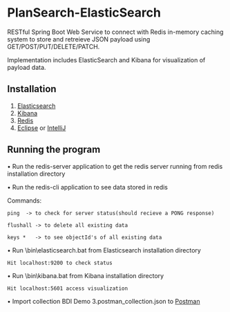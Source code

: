 # PlanSearch-ElasticSearch

RESTful Spring Boot Web Service to connect with Redis in-memory caching system to store and retreieve JSON payload using GET/POST/PUT/DELETE/PATCH. 

Implementation includes ElasticSearch and Kibana for visualization of payload data.

## Installation

1) [Elasticsearch](https://www.elastic.co/guide/en/elasticsearch/reference/current/windows.html)
2) [Kibana](https://www.elastic.co/guide/en/kibana/current/windows.html)
3) [Redis](https://redislabs.com/ebook/appendix-a/a-3-installing-on-windows/a-3-2-installing-redis-on-window/)
4) [Eclipse](https://www.eclipse.org/downloads/) or [IntelliJ](https://www.jetbrains.com/idea/download/#section=windows)

## Running the program

• Run the redis-server application to get the redis server running from redis installation directory

• Run the redis-cli application to see data stored in redis
  
  Commands:
    
    ping  -> to check for server status(should recieve a PONG response)
    
    flushall -> to delete all existing data
    
    keys *   -> to see objectId's of all existing data 
    
 • Run \bin\elasticsearch.bat from Elasticsearch installation directory
    
    Hit localhost:9200 to check status
 
 • Run \bin\kibana.bat from Kibana installation directory
     
    Hit localhost:5601 access visualization
    
 • Import collection BDI Demo 3.postman_collection.json to [Postman](https://www.postman.com/downloads/)
